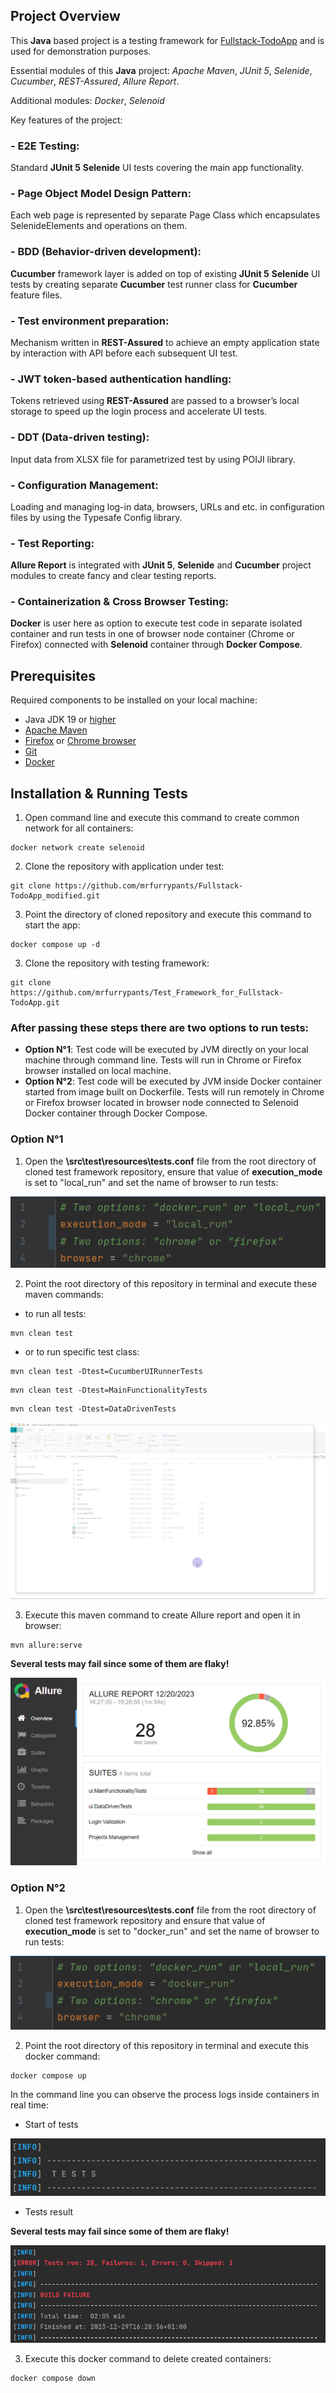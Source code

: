## Project Overview

This __Java__ based project is a testing framework for [Fullstack-TodoApp](https://github.com/naputami/Fullstack-TodoApp) and is used for demonstration purposes.

Essential modules of this __Java__ project: _Apache Maven_, _JUnit 5_, _Selenide_, _Cucumber_, _REST-Assured_, _Allure Report_.  

Additional modules: _Docker_, _Selenoid_

Key features of the project:

### - E2E Testing:
Standard __JUnit 5__ __Selenide__ UI tests covering the main app functionality.
### - Page Object Model Design Pattern:
Each web page is represented by separate Page Class which encapsulates SelenideElements and operations on them.
### - BDD (Behavior-driven development):
__Cucumber__ framework layer is added on top of existing __JUnit 5__ __Selenide__ UI tests by creating separate __Cucumber__ test runner class for __Cucumber__ feature files.
### - Test environment preparation:
Mechanism written in __REST-Assured__ to achieve an empty application state by interaction with API before each subsequent UI test.
### - JWT token-based authentication handling:
Tokens retrieved using __REST-Assured__ are passed to a browser’s local storage to speed up the login process and accelerate UI tests.
### - DDT (Data-driven testing):
Input data from XLSX file for parametrized test by using POIJI library.
### - Configuration Management:
Loading and managing log-in data, browsers, URLs and etc. in configuration files by using the Typesafe Config library.
### - Test Reporting:
__Allure Report__ is integrated with __JUnit 5__, __Selenide__ and __Cucumber__ project modules to create fancy and clear testing reports.
### - Containerization & Cross Browser Testing:
__Docker__ is user here as option to execute test code in separate isolated container and run tests in one of browser node container (Chrome or Firefox) connected with __Selenoid__ container through __Docker Compose__.

## Prerequisites

Required components to be installed on your local machine:

- Java JDK 19 or [higher](https://www.oracle.com/java/technologies/downloads/#jdk21-windows)
- [Apache Maven](https://maven.apache.org/download.cgi)
- [Firefox](https://www.mozilla.org/en-US/firefox/new/) or [Chrome browser](https://www.google.com/chrome/)
- [Git](https://git-scm.com/downloads)
- [Docker](https://www.docker.com/products/docker-desktop/)

## Installation & Running Tests

1. Open command line and execute this command to create common network for all containers:
```
docker network create selenoid
```
2. Clone the repository with application under test:
```
git clone https://github.com/mrfurrypants/Fullstack-TodoApp_modified.git
```
3. Point the directory of cloned repository and execute this command to start the app:
```
docker compose up -d
```
3. Clone the repository with testing framework:
```
git clone https://github.com/mrfurrypants/Test_Framework_for_Fullstack-TodoApp.git
```
### After passing these steps there are two options to run tests:
- __Option N°1__: Test code will be executed by JVM directly on your local machine through command line.
  Tests will run in Chrome or Firefox browser installed on local machine. 
- __Option N°2__: Test code will be executed by JVM inside Docker container started from image built on Dockerfile.
  Tests will run remotely in Chrome or Firefox browser located in browser node connected to Selenoid Docker container through Docker Compose.

### Option N°1
1. Open the __\src\test\resources\tests.conf__ file from the root directory of cloned test framework repository, ensure that value of __execution_mode__ is set to "local_run" and set the name of browser to run tests:

![local_run](./images_in_readme/1.png "local_run")

2. Point the root directory of this repository in terminal and execute these maven commands:
- to run all tests:
```
mvn clean test
```
- or to run specific test class:
```
mvn clean test -Dtest=CucumberUIRunnerTests
```
```
mvn clean test -Dtest=MainFunctionalityTests
```
```
mvn clean test -Dtest=DataDrivenTests
```

![local_run](./images_in_readme/record.gif "local_run")

3. Execute this maven command to create Allure report and open it in browser:
```
mvn allure:serve
```
__Several tests may fail since some of them are flaky!__

![allure](./images_in_readme/allure.png "Several tests may fail due to some of them are flaky!")

### Option N°2
1. Open the __\src\test\resources\tests.conf__ file from the root directory of cloned test framework repository and ensure that value of __execution_mode__ is set to "docker_run" and set the name of browser to run tests:

![docker_run](./images_in_readme/2.png "docker_run")

2. Point the root directory of this repository in terminal and execute this docker command:
```
docker compose up
```
In the command line you can observe the process logs inside containers in real time:
- Start of tests

![start](./images_in_readme/start.png "start")

- Tests result

__Several tests may fail since some of them are flaky!__

![result](./images_in_readme/results.png "results")

3. Execute this docker command to delete created containers:
```
docker compose down
```